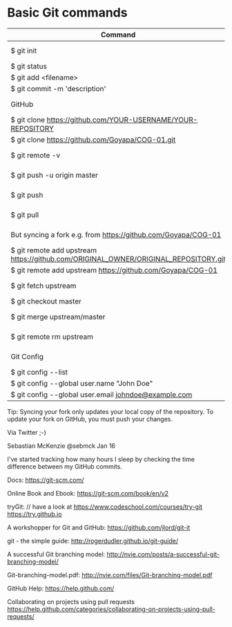 # Basic Git commands

Command | Explanation
------- | ------------
$ git init      |   create new local repository (Repositorium, Aufbewahrungsort)
$ git status    |   shows git status
$ git add \<filename\> |  add changes to INDEX (Liste)
$ git commit -m 'description'   |   commit (übergebe) changes
GitHub  |   the following commands are more specific to remote repositories
$ git clone https://github.com/YOUR-USERNAME/YOUR-REPOSITORY   |   clone remote repository 
$ git clone https://github.com/Goyapa/COG-01.git  | sample
$ git remote -v |   List the current configured remote repository of your fork.
$ git push -u origin master |   push changes to remote repository (your fork)
$ git push  |   The -u tells Git to remember the parameters
$ git pull  |   update local repository with remote changes (your fork)
But syncing a fork e.g. from https://github.com/Goyapa/COG-01   |   https://help.github.com/articles/syncing-a-fork/
$ git remote add upstream https://github.com/ORIGINAL_OWNER/ORIGINAL_REPOSITORY.git | add remote upstream repository
$ git remote add upstream https://github.com/Goyapa/COG-01  |   add original repository you forked from
    $ git fetch upstream    |   sync changes of the original repository with your fork 
$ git checkout master   |   if you are not allready in master
    $ git merge upstream/master | merge changes (Änderungen zusammenfügen)
$ git remote rm upstream  | if you want to remove the remote upstream
Git Config  | Cloud9 is preconfigured, get and set configuration variables
$ git config --list     |   have a look
$ git config --global user.name "John Doe"  | set/change your user name
$ git config --global user.email johndoe@example.com    | set/change your email


Tip: Syncing your fork only updates your local copy of the repository. To update your fork on GitHub, you must push your changes.


Via Twitter ;-)

Sebastian McKenzie @sebmck  Jan 16

I've started tracking how many hours I sleep by checking the time difference between my GitHub commits.



Docs:
https://git-scm.com/

Online Book and Ebook:
https://git-scm.com/book/en/v2

tryGit: 				               // have a look at https://www.codeschool.com/courses/try-git
https://try.github.io

A workshopper for Git and GitHub:
https://github.com/jlord/git-it

git - the simple guide:
http://rogerdudler.github.io/git-guide/

A successful Git branching model:
http://nvie.com/posts/a-successful-git-branching-model/

Git-branching-model.pdf:
http://nvie.com/files/Git-branching-model.pdf

GitHub Help:
https://help.github.com/

Collaborating on projects using pull requests
https://help.github.com/categories/collaborating-on-projects-using-pull-requests/